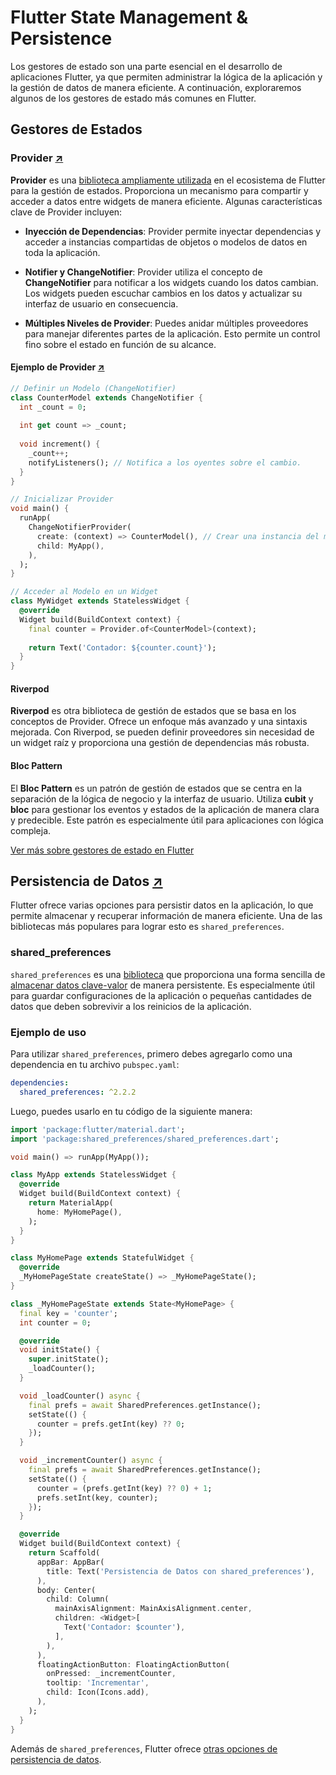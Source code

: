 # Flutter State Management & Persistence

Los gestores de estado son una parte esencial en el desarrollo de aplicaciones Flutter, ya que permiten administrar la lógica de la aplicación y la gestión de datos de manera eficiente. A continuación, exploraremos algunos de los gestores de estado más comunes en Flutter.

## Gestores de Estados

### Provider [↗](https://github.com/ies-rincon/3_damna_23_24-pgl-ut3-flutter-counter-app-with-multiple-providers)

**Provider** es una [biblioteca ampliamente utilizada](https://pub.dev/packages/provider) en el ecosistema de Flutter para la gestión de estados. Proporciona un mecanismo para compartir y acceder a datos entre widgets de manera eficiente. Algunas características clave de Provider incluyen:

- **Inyección de Dependencias**: Provider permite inyectar dependencias y acceder a instancias compartidas de objetos o modelos de datos en toda la aplicación.

- **Notifier y ChangeNotifier**: Provider utiliza el concepto de **ChangeNotifier** para notificar a los widgets cuando los datos cambian. Los widgets pueden escuchar cambios en los datos y actualizar su interfaz de usuario en consecuencia.

- **Múltiples Niveles de Provider**: Puedes anidar múltiples proveedores para manejar diferentes partes de la aplicación. Esto permite un control fino sobre el estado en función de su alcance.

#### Ejemplo de Provider [↗](https://github.com/ies-rincon/3_damna_23_24-pgl-ut3-flutter-counter-app-with-provider)

```dart
// Definir un Modelo (ChangeNotifier)
class CounterModel extends ChangeNotifier {
  int _count = 0;
  
  int get count => _count;
  
  void increment() {
    _count++;
    notifyListeners(); // Notifica a los oyentes sobre el cambio.
  }
}

// Inicializar Provider
void main() {
  runApp(
    ChangeNotifierProvider(
      create: (context) => CounterModel(), // Crear una instancia del modelo.
      child: MyApp(),
    ),
  );
}

// Acceder al Modelo en un Widget
class MyWidget extends StatelessWidget {
  @override
  Widget build(BuildContext context) {
    final counter = Provider.of<CounterModel>(context);
    
    return Text('Contador: ${counter.count}');
  }
}
```

#### Riverpod

**Riverpod** es otra biblioteca de gestión de estados que se basa en los conceptos de Provider. Ofrece un enfoque más avanzado y una sintaxis mejorada. Con Riverpod, se pueden definir proveedores sin necesidad de un widget raíz y proporciona una gestión de dependencias más robusta.

#### Bloc Pattern

El **Bloc Pattern** es un patrón de gestión de estados que se centra en la separación de la lógica de negocio y la interfaz de usuario. Utiliza **cubit** y **bloc** para gestionar los eventos y estados de la aplicación de manera clara y predecible. Este patrón es especialmente útil para aplicaciones con lógica compleja.

[Ver más sobre gestores de estado en Flutter](https://docs.flutter.dev/data-and-backend/state-mgmt/options)

## Persistencia de Datos [↗](https://github.com/ies-rincon/3_damna_23_24-pgl-ut3-flutter-counter-app-provider-persist)

Flutter ofrece varias opciones para persistir datos en la aplicación, lo que permite almacenar y recuperar información de manera eficiente. Una de las bibliotecas más populares para lograr esto es `shared_preferences`.

### shared_preferences

`shared_preferences` es una [biblioteca](https://pub.dev/packages/shared_preferences) que proporciona una forma sencilla de [almacenar datos clave-valor](https://docs.flutter.dev/cookbook/persistence/key-value) de manera persistente. Es especialmente útil para guardar configuraciones de la aplicación o pequeñas cantidades de datos que deben sobrevivir a los reinicios de la aplicación.

### Ejemplo de uso

Para utilizar `shared_preferences`, primero debes agregarlo como una dependencia en tu archivo `pubspec.yaml`:

```yaml
dependencies:
  shared_preferences: ^2.2.2
```

Luego, puedes usarlo en tu código de la siguiente manera:

```dart
import 'package:flutter/material.dart';
import 'package:shared_preferences/shared_preferences.dart';

void main() => runApp(MyApp());

class MyApp extends StatelessWidget {
  @override
  Widget build(BuildContext context) {
    return MaterialApp(
      home: MyHomePage(),
    );
  }
}

class MyHomePage extends StatefulWidget {
  @override
  _MyHomePageState createState() => _MyHomePageState();
}

class _MyHomePageState extends State<MyHomePage> {
  final key = 'counter';
  int counter = 0;

  @override
  void initState() {
    super.initState();
    _loadCounter();
  }

  void _loadCounter() async {
    final prefs = await SharedPreferences.getInstance();
    setState(() {
      counter = prefs.getInt(key) ?? 0;
    });
  }

  void _incrementCounter() async {
    final prefs = await SharedPreferences.getInstance();
    setState(() {
      counter = (prefs.getInt(key) ?? 0) + 1;
      prefs.setInt(key, counter);
    });
  }

  @override
  Widget build(BuildContext context) {
    return Scaffold(
      appBar: AppBar(
        title: Text('Persistencia de Datos con shared_preferences'),
      ),
      body: Center(
        child: Column(
          mainAxisAlignment: MainAxisAlignment.center,
          children: <Widget>[
            Text('Contador: $counter'),
          ],
        ),
      ),
      floatingActionButton: FloatingActionButton(
        onPressed: _incrementCounter,
        tooltip: 'Incrementar',
        child: Icon(Icons.add),
      ),
    );
  }
}
```

Además de `shared_preferences`, Flutter ofrece [otras opciones de persistencia de datos](https://docs.flutter.dev/cookbook/persistence).
